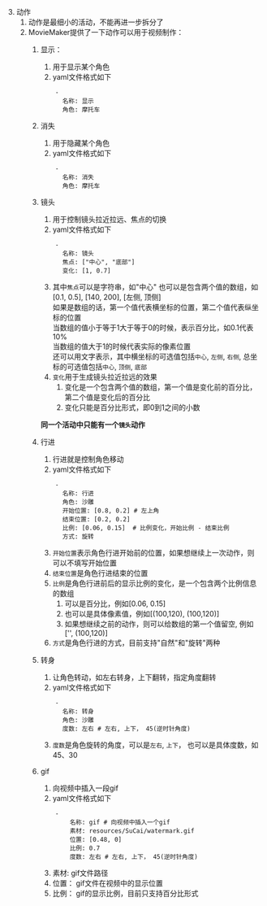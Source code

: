 3. 动作
   1. 动作是最细小的活动，不能再进一步拆分了
   2. MovieMaker提供了一下动作可以用于视频制作：
       1. 显示：
            1. 用于显示某个角色
            2. yaml文件格式如下
            ```
                -
                  名称: 显示
                  角色: 摩托车
            ```
       2. 消失
            1. 用于隐藏某个角色
            2. yaml文件格式如下
            ```
                -
                  名称: 消失
                  角色: 摩托车
            ```
        3. 镜头
           1. 用于控制镜头拉近拉远、焦点的切换
           2. yaml文件格式如下
            ```
                -
                  名称: 镜头
                  焦点: ["中心", "底部"]
                  变化: [1, 0.7]
            ```
            3. 其中`焦点`可以是字符串，如"中心"
                也可以是包含两个值的数组，如[0.1, 0.5], [140, 200], [左侧, 顶侧]  
                如果是数组的话，第一个值代表横坐标的位置，第二个值代表纵坐标的位置  
                当数组的值小于等于1大于等于0的时候，表示百分比，如0.1代表10%  
                当数组的值大于1的时候代表实际的像素位置  
                还可以用文字表示，其中横坐标的可选值包括`中心`, `左侧`, `右侧`, 总坐标的可选值包括`中心`, `顶侧`, `底部`
            4. `变化`用于生成镜头拉近拉远的效果
               1. 变化是一个包含两个值的数组，第一个值是变化前的百分比，第二个值是变化后的百分比
               2. 变化只能是百分比形式，即0到1之间的小数  

            **同一个活动中只能有一个`镜头`动作**
        4. 行进
           1. 行进就是控制角色移动
           2. yaml文件格式如下
            ```
                -
                  名称: 行进
                  角色: 沙雕
                  开始位置: [0.8, 0.2] # 左上角
                  结束位置: [0.2, 0.2]
                  比例: [0.06, 0.15]  # 比例变化，开始比例 - 结束比例
                  方式: 旋转
            ```
            3. `开始位置`表示角色行进开始前的位置，如果想继续上一次动作，则可以不填写开始位置
            4. `结束位置`是角色行进结束的位置
            5. `比例`是角色行进前后的显示比例的变化，是一个包含两个比例信息的数组
               1. 可以是百分比，例如[0.06, 0.15]
               2. 也可以是具体像素值，例如[(100,120), (100,120)]
               3. 如果想继续之前的动作，则可以给数组的第一个值留空, 例如['', (100,120)]
            6. `方式`是角色行进的方式，目前支持"自然"和"旋转"两种
        5. 转身
           1. 让角色转动，如左右转身，上下翻转，指定角度翻转
           2. yaml文件格式如下
            ```
                -
                  名称: 转身
                  角色: 沙雕
                  度数: 左右 # 左右, 上下， 45(逆时针角度)
            ```
            3. `度数`是角色旋转的角度，可以是`左右`, `上下`， 也可以是具体度数，如45、30
         6. gif
            1. 向视频中插入一段gif
            2. yaml文件格式如下
            ```
                -
                    名称: gif # 向视频中插入一个gif
                    素材: resources/SuCai/watermark.gif
                    位置: [0.48, 0]
                    比例: 0.7
                    度数: 左右 # 左右, 上下， 45(逆时针角度)
            ```
            3. 素材: gif文件路径
            4. 位置： gif文件在视频中的显示位置
            5. 比例： gif的显示比例，目前只支持百分比形式